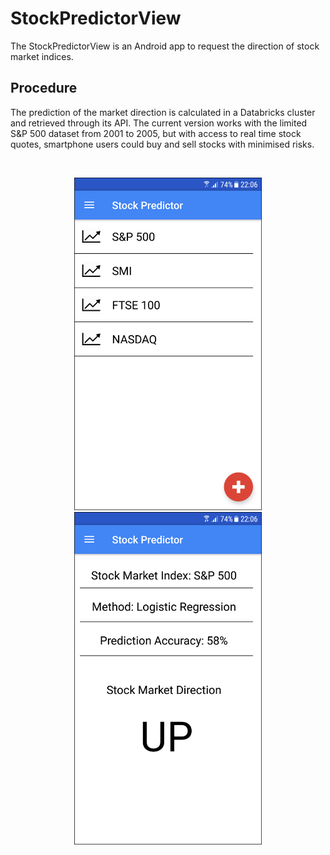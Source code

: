 # StockPredictorView

The StockPredictorView is an Android app to request the direction of stock market indices.

## Procedure
The prediction of the market direction is calculated in a Databricks cluster and retrieved through its API.
The current version works with the limited S&P 500 dataset from 2001 to 2005, but with access to real time stock quotes, smartphone users could buy and sell stocks with minimised
risks.

<br>
<p align="center">
  <img src="images/view1.png" width="300"/>
  <img src="images/view2.png" width="300"/>
</p>

